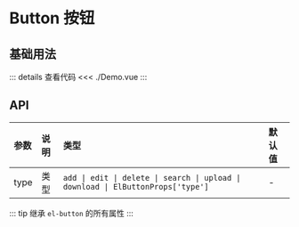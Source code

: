 # Button 按钮

<script setup>
import Demo from './Demo.vue'
</script>

## 基础用法

<Demo></Demo>

::: details 查看代码
<<< ./Demo.vue
:::

## API

| 参数  | 说明  | 类型   | 默认值 |
| :---- | :---- | :---- | :----  |
| type  | 类型  | `add \| edit \| delete \| search \| upload \| download \| ElButtonProps['type']` |    -   |

::: tip
继承 `el-button` 的所有属性
:::
